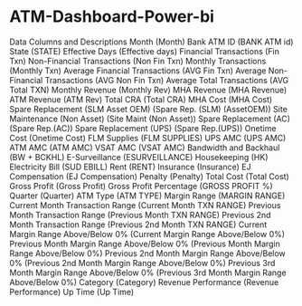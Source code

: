 # ATM-Dashboard-Power-bi

Data Columns and Descriptions
Month (Month)
Bank ATM ID (BANK ATM id)
State (STATE)
Effective Days (Effective days)
Financial Transactions (Fin Txn)
Non-Financial Transactions (Non Fin Txn)
Monthly Transactions (Monthly Txn)
Average Financial Transactions (AVG Fin Txn)
Average Non-Financial Transactions (AVG Non Fin Txn)
Average Total Transactions (AVG Total TXN)
Monthly Revenue (Monthly Rev)
MHA Revenue (MHA Revenue)
ATM Revenue (ATM Rev)
Total CRA (Total CRA)
MHA Cost (MHA Cost)
Spare Replacement (SLM Asset OEM) (Spare Rep. (SLM) (AssetOEM))
Site Maintenance (Non Asset) (Site Maint (Non Asset))
Spare Replacement (AC) (Spare Rep.(AC))
Spare Replacement (UPS) (Spare Rep.(UPS))
Onetime Cost (Onetime Cost)
FLM Supplies (FLM SUPPLIES)
UPS AMC (UPS AMC)
ATM AMC (ATM AMC)
VSAT AMC (VSAT AMC)
Bandwidth and Backhaul (BW + BCKHL)
E-Surveillance (ESURVEILLANCE)
Housekeeping (HK)
Electricity Bill (SUD EBILL)
Rent (RENT)
Insurance (Insurance)
EJ Compensation (EJ Compensation)
Penalty (Penalty)
Total Cost (Total Cost)
Gross Profit (Gross Profit)
Gross Profit Percentage (GROSS PROFIT %)
Quarter (Quarter)
ATM Type (ATM TYPE)
Margin Range (MARGIN RANGE)
Current Month Transaction Range (Current Month TXN RANGE)
Previous Month Transaction Range (Previous Month TXN RANGE)
Previous 2nd Month Transaction Range (Previous 2nd Month TXN RANGE)
Current Margin Range Above/Below 0% (Current Margin Range Above/Below 0%)
Previous Month Margin Range Above/Below 0% (Previous Month Margin Range Above/Below 0%)
Previous 2nd Month Margin Range Above/Below 0% (Previous 2nd Month Margin Range Above/Below 0%)
Previous 3rd Month Margin Range Above/Below 0% (Previous 3rd Month Margin Range Above/Below 0%)
Category (Category)
Revenue Performance (Revenue Performance)
Up Time (Up Time)
